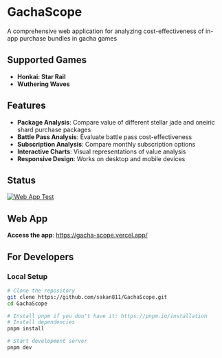 # GachaScope

A comprehensive web application for analyzing cost-effectiveness of in-app purchase bundles in gacha games

## Supported Games

- **Honkai: Star Rail**
- **Wuthering Waves**

## Features

- **Package Analysis**: Compare value of different stellar jade and oneiric shard purchase packages
- **Battle Pass Analysis**: Evaluate battle pass cost-effectiveness 
- **Subscription Analysis**: Compare monthly subscription options
- **Interactive Charts**: Visual representations of value analysis
- **Responsive Design**: Works on desktop and mobile devices

## Status

[![Web App Test](https://github.com/sakan811/GachaScope/actions/workflows/webpage-test.yml/badge.svg)](https://github.com/sakan811/GachaScope/actions/workflows/webpage-test.yml)

## Web App

**Access the app**: <https://gacha-scope.vercel.app/>

## For Developers

### Local Setup

```bash
# Clone the repository  
git clone https://github.com/sakan811/GachaScope.git
cd GachaScope

# Install pnpm if you don't have it: https://pnpm.io/installation
# Install dependencies
pnpm install

# Start development server
pnpm dev
```
